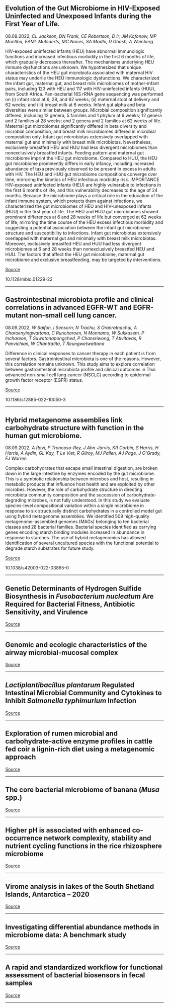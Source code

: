 ## Evolution of the Gut Microbiome in HIV-Exposed Uninfected and Unexposed Infants during the First Year of Life.
 08.09.2022, _CL Jackson, DN Frank, CE Robertson, D Ir, JM Kofonow, MP Montlha, EAML Mutsaerts, MC Nunes, SA Madhi, D Ghosh, A Weinberg_


HIV-exposed uninfected infants (HEU) have abnormal immunologic functions and increased infectious morbidity in the first 6 months of life, which gradually decreases thereafter. The mechanisms underlying HEU immune dysfunctions are unknown. We hypothesized that unique characteristics of the HEU gut microbiota associated with maternal HIV status may underlie the HEU immunologic dysfunctions. We characterized the infant gut, maternal gut, and breast milk microbiomes of mother-infant pairs, including 123 with HEU and 117 with HIV-uninfected infants (HUU), from South Africa. Pan-bacterial 16S rRNA gene sequencing was performed on (i) infant stool at 6, 28, and 62 weeks; (ii) maternal stool at delivery and 62 weeks; and (iii) breast milk at 6 weeks. Infant gut alpha and beta diversities were similar between groups. Microbial composition significantly differed, including 12 genera, 5 families and 1 phylum at 6 weeks; 12 genera and 2 families at 28 weeks; and 2 genera and 2 families at 62 weeks of life. Maternal gut microbiomes significantly differed in beta diversity and microbial composition, and breast milk microbiomes differed in microbial composition only. Infant gut microbiotas extensively overlapped with maternal gut and minimally with breast milk microbiotas. Nevertheless, exclusively breastfed HEU and HUU had less divergent microbiomes than nonexclusively breastfed infants. Feeding pattern and maternal gut microbiome imprint the HEU gut microbiome. Compared to HUU, the HEU gut microbiome prominently differs in early infancy, including increased abundance of taxa previously observed to be present in excess in adults with HIV. The HEU and HUU gut microbiome compositions converge over time, mirroring the kinetics of HEU infectious morbidity risk. IMPORTANCE HIV-exposed uninfected infants (HEU) are highly vulnerable to infections in the first 6 months of life, and this vulnerability decreases to the age of 24 months. Because the microbiome plays a critical role in the education of the infant immune system, which protects them against infections, we characterized the gut microbiomes of HEU and HIV-unexposed infants (HUU) in the first year of life. The HEU and HUU gut microbiomes showed prominent differences at 6 and 28 weeks of life but converged at 62 weeks of life, mirroring the time course of the HEU excess infectious morbidity and suggesting a potential association between the infant gut microbiome structure and susceptibility to infections. Infant gut microbiotas extensively overlapped with maternal gut and minimally with breast milk microbiotas. Moreover, exclusively breastfed HEU and HUU had less divergent microbiomes at 6 and 28 weeks than nonexclusively breastfed HEU and HUU. The factors that affect the HEU gut microbiome, maternal gut microbiome and exclusive breastfeeding, may be targeted by interventions.

[Source](https://doi.org/10.1128/mbio.01229-22)

10.1128/mbio.01229-22

---

## Gastrointestinal microbiota profile and clinical correlations in advanced EGFR-WT and EGFR-mutant non-small cell lung cancer.
 08.09.2022, _W Saifon, I Sensorn, N Trachu, S Oranratnachai, A Charoenyingwattana, C Runcharoen, N Monnamo, W Sukkasem, P Inchareon, T Suwatanapongched, P Chansriwong, T Ativitavas, R Panvichian, W Chantratita, T Reungwetwattana_


Difference in clinical responses to cancer therapy in each patient is from several factors. Gastrointestinal microbiota is one of the reasons. However, this correlation remains unknown. This study aims to explore correlation between gastrointestinal microbiota profile and clinical outcomes in Thai advanced non-small cell lung cancer (NSCLC) according to epidermal growth factor receptor (EGFR) status.

[Source](https://doi.org/10.1186/s12885-022-10050-3)

10.1186/s12885-022-10050-3

---

## Hybrid metagenome assemblies link carbohydrate structure with function in the human gut microbiome.
 08.09.2022, _A Ravi, P Troncoso-Rey, J Ahn-Jarvis, KR Corbin, S Harris, H Harris, A Aydin, GL Kay, T Le Viet, R Gilroy, MJ Pallen, AJ Page, J O'Grady, FJ Warren_


Complex carbohydrates that escape small intestinal digestion, are broken down in the large intestine by enzymes encoded by the gut microbiome. This is a symbiotic relationship between microbes and host, resulting in metabolic products that influence host health and are exploited by other microbes. However, the role of carbohydrate structure in directing microbiota community composition and the succession of carbohydrate-degrading microbes, is not fully understood. In this study we evaluate species-level compositional variation within a single microbiome in response to six structurally distinct carbohydrates in a controlled model gut using hybrid metagenome assemblies. We identified 509 high-quality metagenome-assembled genomes (MAGs) belonging to ten bacterial classes and 28 bacterial families. Bacterial species identified as carrying genes encoding starch binding modules increased in abundance in response to starches. The use of hybrid metagenomics has allowed identification of several uncultured species with the functional potential to degrade starch substrates for future study.

[Source](https://doi.org/10.1038/s42003-022-03865-0)

10.1038/s42003-022-03865-0

---

## Genetic Determinants of Hydrogen Sulfide Biosynthesis in <em>Fusobacterium nucleatum</em> Are Required for Bacterial Fitness, Antibiotic Sensitivity, and Virulence

[Source](https://doi.org/10.1128/mbio.01936-22)

---

## Genomic and ecologic characteristics of the airway microbial-mucosal complex

[Source](https://doi.org/10.1101/2022.09.08.507073)

---

## <em>Lactiplantibacillus plantarum</em> Regulated Intestinal Microbial Community and Cytokines to Inhibit <em>Salmonella typhimurium </em>Infection

[Source](https://doi.org/10.1007/s12602-022-09987-5)

---

## Exploration of rumen microbial and carbohydrate-active enzyme profiles in cattle fed coir a lignin-rich diet using a metagenomic approach

[Source](https://doi.org/10.1016/j.gene.2022.146868)

---

## The core bacterial microbiome of banana (<em>Musa</em> spp.)

[Source](https://doi.org/10.1186/s40793-022-00442-0)

---

## Higher pH is associated with enhanced co-occurrence network complexity, stability and nutrient cycling functions in the rice rhizosphere microbiome

[Source](https://doi.org/10.1111/1462-2920.16185)

---

## Virome analysis in lakes of the South Shetland Islands, Antarctica – 2020

[Source](https://doi.org/10.1016/j.scitotenv.2022.158537)

---

## Investigating differential abundance methods in microbiome data: A benchmark study

[Source](https://doi.org/10.1371/journal.pcbi.1010467)

---

## A rapid and standardized workflow for functional assessment of bacterial biosensors in fecal samples

[Source](https://doi.org/10.3389/fbioe.2022.859600)

---

